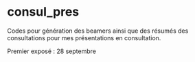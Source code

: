 # consul_pres
Codes pour génération des beamers ainsi que des résumés des consultations pour mes présentations en consultation. 

Premier exposé : 28 septembre
